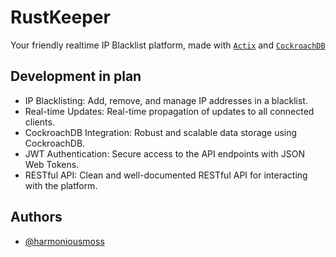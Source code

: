 # RustKeeper
Your friendly realtime IP Blacklist platform, made with [`Actix`](https://actix.rs/) and [`CockroachDB`](https://www.cockroachlabs.com/)

## Development in plan
- IP Blacklisting: Add, remove, and manage IP addresses in a blacklist.
- Real-time Updates: Real-time propagation of updates to all connected clients.
- CockroachDB Integration: Robust and scalable data storage using CockroachDB.
- JWT Authentication: Secure access to the API endpoints with JSON Web Tokens.
- RESTful API: Clean and well-documented RESTful API for interacting with the platform.

## Authors
- [@harmoniousmoss](https://www.github.com/harmoniousmoss)

